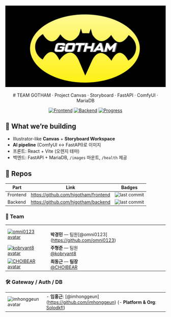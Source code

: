 <div align="center">
<p align="center">
  <img src="./gotham.webp" alt="TEAM GOTHAM banner" width="980" />
</p>
# TEAM GOTHAM · Project
Canvas · Storyboard · FastAPI · ComfyUI · MariaDB

[![Frontend](https://img.shields.io/badge/frontend-repo-ff7a00?logo=github&logoColor=white)](https://github.com/higotham/frontend)
[![Backend](https://img.shields.io/badge/backend-repo-ff7a00?logo=github&logoColor=white)](https://github.com/higotham/backend)
[![Progress](https://img.shields.io/badge/progress-90%25-orange)](#-progress)

</div>

## 🚀 What we’re building
- Illustrator-like **Canvas** + **Storyboard Workspace**
- **AI pipeline** (ComfyUI ↔ FastAPI)로 이미지
- 프론트: React + Vite (오렌지 테마)
- 백엔드: FastAPI + MariaDB, `/images` 마운트, `/health` 제공

## 🧩 Repos
| Part | Link | Badges |
|---|---|---|
| Frontend | https://github.com/higotham/frontend | ![last commit](https://img.shields.io/github/last-commit/higotham/frontend)|
| Backend  | https://github.com/higotham/backend  | ![last commit](https://img.shields.io/github/last-commit/higotham/backend)|

<!-- ─────────────────────────────── TEAM (ordered) ─────────────────────────────── -->
<!-- ─────────────────────────────── TEAM (ordered) ─────────────────────────────── -->
### 👥 Team

| | |
|---|---|
| <a href="https://github.com/omni0123"><img src="https://github.com/omni0123.png" width="96" height="96" alt="omni0123 avatar" /></a> | <br>**박경민** — 팀원[@omni0123]               (https://github.com/omni0123) |
| <a href="https://github.com/kobryant8"><img src="https://github.com/kobryant8.png" width="96" height="96" alt="kobryant8 avatar" /></a> | **주형준** — 팀원<br>[@kobryant8](https://github.com/kobryant8) |
| <a href="https://github.com/CHOIBEAR"><img src="https://github.com/CHOIBEAR.png" width="96" height="96" alt="CHOIBEAR avatar" /></a> | **최동근** — **팀장**<br>[@CHOIBEAR](https://github.com/CHOIBEAR) |
<!-- ─────────────────────────────────────────────────────────────────────────────── -->


### 🛠 Gateway / Auth / DB
| | |
|---|---|
|<img src="https://github.com/imhonggeun.png" width="96" height="96" alt="imhonggeun avatar"/>|- **임홍근**: [@imhonggeun] <a href="https://github.com/imhonggeun"></a> (https://github.com/imhonggeun) (- **Platform & Org**: [Solodkfl](https://github.com/Solodkfl))|